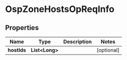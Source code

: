 # OspZoneHostsOpReqInfo

## Properties
Name | Type | Description | Notes
------------ | ------------- | ------------- | -------------
**hostIds** | **List&lt;Long&gt;** |  |  [optional]
